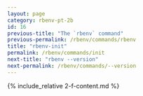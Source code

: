 ```yaml
---
layout: page
category: rbenv-pt-2b
id: 16
previous-title: "The `rbenv` command"
previous-permalink: /rbenv/commands/rbenv
title: "rbenv-init"
permalink: /rbenv/commands/init
next-title: "rbenv --version"
next-permalink: /rbenv/commands/--version
---
```


{% include_relative 2-f-content.md %}
